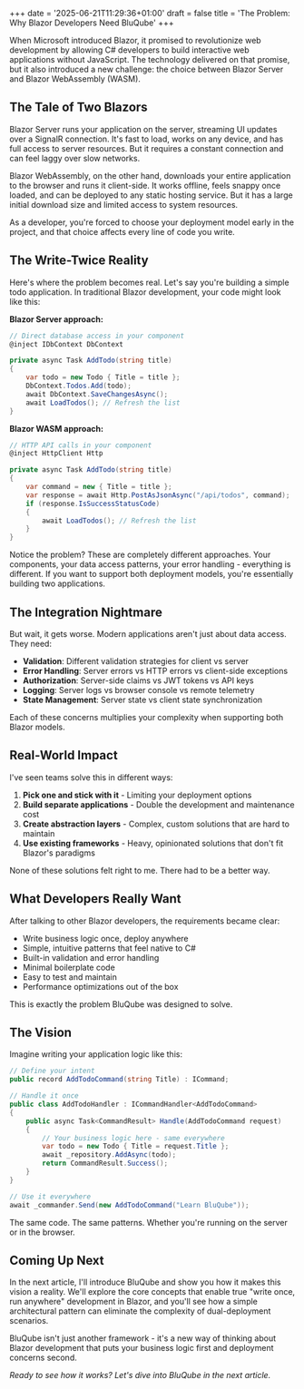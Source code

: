 +++
date = '2025-06-21T11:29:36+01:00'
draft = false
title = 'The Problem: Why Blazor Developers Need BluQube'
+++

When Microsoft introduced Blazor, it promised to revolutionize web development by allowing C# developers to build interactive web applications without JavaScript. The technology delivered on that promise, but it also introduced a new challenge: the choice between Blazor Server and Blazor WebAssembly (WASM).

## The Tale of Two Blazors

Blazor Server runs your application on the server, streaming UI updates over a SignalR connection. It's fast to load, works on any device, and has full access to server resources. But it requires a constant connection and can feel laggy over slow networks.

Blazor WebAssembly, on the other hand, downloads your entire application to the browser and runs it client-side. It works offline, feels snappy once loaded, and can be deployed to any static hosting service. But it has a large initial download size and limited access to system resources.

As a developer, you're forced to choose your deployment model early in the project, and that choice affects every line of code you write.

## The Write-Twice Reality

Here's where the problem becomes real. Let's say you're building a simple todo application. In traditional Blazor development, your code might look like this:

**Blazor Server approach:**

```csharp
// Direct database access in your component
@inject IDbContext DbContext

private async Task AddTodo(string title)
{
    var todo = new Todo { Title = title };
    DbContext.Todos.Add(todo);
    await DbContext.SaveChangesAsync();
    await LoadTodos(); // Refresh the list
}
```

**Blazor WASM approach:**

```csharp
// HTTP API calls in your component
@inject HttpClient Http

private async Task AddTodo(string title)
{
    var command = new { Title = title };
    var response = await Http.PostAsJsonAsync("/api/todos", command);
    if (response.IsSuccessStatusCode)
    {
        await LoadTodos(); // Refresh the list
    }
}
```

Notice the problem? These are completely different approaches. Your components, your data access patterns, your error handling - everything is different. If you want to support both deployment models, you're essentially building two applications.

## The Integration Nightmare

But wait, it gets worse. Modern applications aren't just about data access. They need:

- **Validation**: Different validation strategies for client vs server
- **Error Handling**: Server errors vs HTTP errors vs client-side exceptions
- **Authorization**: Server-side claims vs JWT tokens vs API keys
- **Logging**: Server logs vs browser console vs remote telemetry
- **State Management**: Server state vs client state synchronization

Each of these concerns multiplies your complexity when supporting both Blazor models.

## Real-World Impact

I've seen teams solve this in different ways:

1. **Pick one and stick with it** - Limiting your deployment options
2. **Build separate applications** - Double the development and maintenance cost
3. **Create abstraction layers** - Complex, custom solutions that are hard to maintain
4. **Use existing frameworks** - Heavy, opinionated solutions that don't fit Blazor's paradigms

None of these solutions felt right to me. There had to be a better way.

## What Developers Really Want

After talking to other Blazor developers, the requirements became clear:

- Write business logic once, deploy anywhere
- Simple, intuitive patterns that feel native to C#
- Built-in validation and error handling
- Minimal boilerplate code
- Easy to test and maintain
- Performance optimizations out of the box

This is exactly the problem BluQube was designed to solve.

## The Vision

Imagine writing your application logic like this:

```csharp
// Define your intent
public record AddTodoCommand(string Title) : ICommand;

// Handle it once
public class AddTodoHandler : ICommandHandler<AddTodoCommand>
{
    public async Task<CommandResult> Handle(AddTodoCommand request)
    {
        // Your business logic here - same everywhere
        var todo = new Todo { Title = request.Title };
        await _repository.AddAsync(todo);
        return CommandResult.Success();
    }
}

// Use it everywhere
await _commander.Send(new AddTodoCommand("Learn BluQube"));
```

The same code. The same patterns. Whether you're running on the server or in the browser.

## Coming Up Next

In the next article, I'll introduce BluQube and show you how it makes this vision a reality. We'll explore the core concepts that enable true "write once, run anywhere" development in Blazor, and you'll see how a simple architectural pattern can eliminate the complexity of dual-deployment scenarios.

BluQube isn't just another framework - it's a new way of thinking about Blazor development that puts your business logic first and deployment concerns second.

*Ready to see how it works? Let's dive into BluQube in the next article.*
